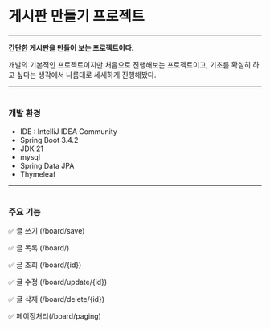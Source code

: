 # <h1>게시판 만들기 프로젝트</h1>

----

**간단한 게시판을 만들어 보는 프로젝트이다.**

개발의 기본적인 프로젝트이지만 처음으로 진행해보는 프로젝트이고, 기초를 확실히 하고 싶다는 생각에서 나름대로 세세하게 진행해봤다.

----

# <h3>개발 환경</h3>

* IDE : IntelliJ IDEA Community
* Spring Boot 3.4.2
* JDK 21
* mysql
* Spring Data JPA
* Thymeleaf

----

# <h3>주요 기능</h3>

✅ 글 쓰기 (/board/save)

✅ 글 목록 (/board/)

✅ 글 조회 (/board/{id})

✅ 글 수정 (/board/update/{id})

✅ 글 삭제 (/board/delete/{id})

✅ 페이징처리(/board/paging)
